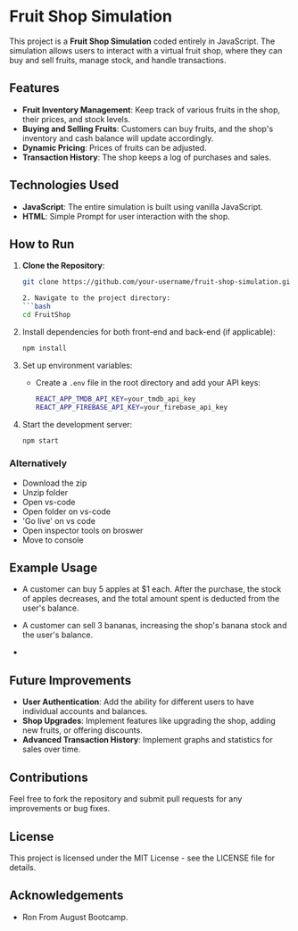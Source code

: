 # Fruit Shop Simulation

This project is a **Fruit Shop Simulation** coded entirely in JavaScript. The simulation allows users to interact with a virtual fruit shop, where they can buy and sell fruits, manage stock, and handle transactions.

## Features

- **Fruit Inventory Management**: Keep track of various fruits in the shop, their prices, and stock levels.
- **Buying and Selling Fruits**: Customers can buy fruits, and the shop's inventory and cash balance will update accordingly.
- **Dynamic Pricing**: Prices of fruits can be adjusted.
- **Transaction History**: The shop keeps a log of purchases and sales.

## Technologies Used

- **JavaScript**: The entire simulation is built using vanilla JavaScript.
- **HTML**: Simple Prompt for user interaction with the shop.

## How to Run

1. **Clone the Repository**:
   ```bash
   git clone https://github.com/your-username/fruit-shop-simulation.git

   2. Navigate to the project directory:
   ```bash
   cd FruitShop
   ```

3. Install dependencies for both front-end and back-end (if applicable):
   ```bash
   npm install
   ```

4. Set up environment variables:
   - Create a `.env` file in the root directory and add your API keys:
     ```bash
     REACT_APP_TMDB_API_KEY=your_tmdb_api_key
     REACT_APP_FIREBASE_API_KEY=your_firebase_api_key
     ```

5. Start the development server:
   ```bash
   npm start
   ```


### Alternatively

  * Download the zip
  * Unzip folder
  * Open vs-code
  * Open folder on vs-code
  * 'Go live' on vs code
  * Open inspector tools on broswer
  * Move to console


## Example Usage
- A customer can buy 5 apples at $1 each. After the purchase, the stock of apples decreases, and the total amount spent is deducted from the user's balance.
- A customer can sell 3 bananas, increasing the shop's banana stock and the user's balance.

- 
## Future Improvements
- **User Authentication**: Add the ability for different users to have individual accounts and balances.
- **Shop Upgrades**: Implement features like upgrading the shop, adding new fruits, or offering discounts.
- **Advanced Transaction History**: Implement graphs and statistics for sales over time.

## Contributions
Feel free to fork the repository and submit pull requests for any improvements or bug fixes.

## License
This project is licensed under the MIT License - see the LICENSE file for details.


## Acknowledgements

- Ron From August Bootcamp.
